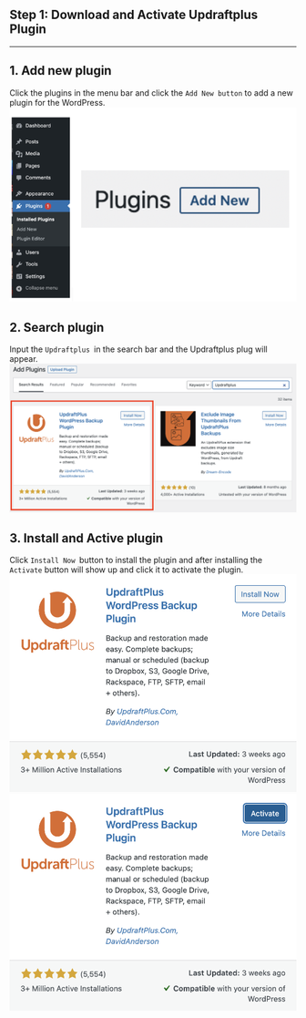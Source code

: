 ## **Step 1: Download and Activate Updraftplus Plugin**
---
## 1. Add new plugin
Click the plugins in the menu bar and click the `Add New button` to add a new plugin for the WordPress.
![Image](./assets/2FA_WordpressLeftBar.png)

## 2. Search plugin
Input the `Updraftplus `in the search bar and the Updraftplus plug will appear.
![Image](./assets/upSearch.png)

## 3. Install and Active plugin
Click `Install Now `button to install the plugin and after installing the `Activate` button will show up and click it to activate the plugin.
![Image](./assets/upInstall.png)
![Image](./assets/upActive.png)